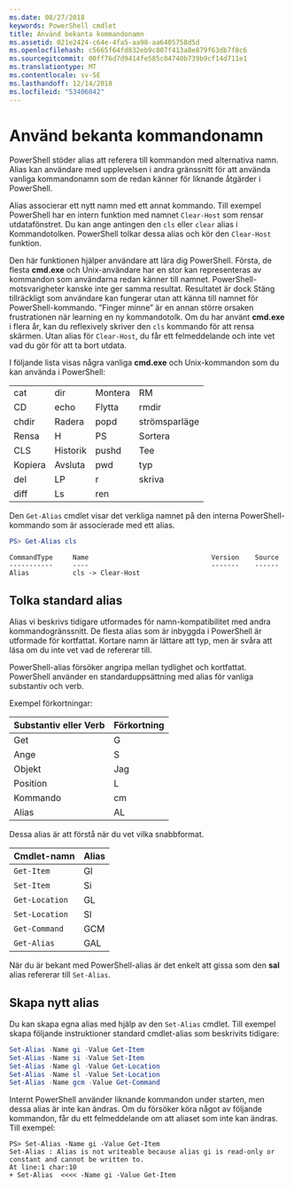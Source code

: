```yaml
---
ms.date: 08/27/2018
keywords: PowerShell cmdlet
title: Använd bekanta kommandonamn
ms.assetid: 021e2424-c64e-4fa5-aa98-aa6405758d5d
ms.openlocfilehash: c5665f64fd832eb9c807f413a8e879f63db7f8c6
ms.sourcegitcommit: 00ff76d7d9414fe585c04740b739b9cf14d711e1
ms.translationtype: MT
ms.contentlocale: sv-SE
ms.lasthandoff: 12/14/2018
ms.locfileid: "53406042"
---
```

# <a name="using-familiar-command-names"></a>Använd bekanta kommandonamn

PowerShell stöder alias att referera till kommandon med alternativa namn. Alias kan användare med upplevelsen i andra gränssnitt för att använda vanliga kommandonamn som de redan känner för liknande åtgärder i PowerShell.

Alias associerar ett nytt namn med ett annat kommando. Till exempel PowerShell har en intern funktion med namnet `Clear-Host` som rensar utdatafönstret. Du kan ange antingen den `cls` eller `clear` alias i Kommandotolken. PowerShell tolkar dessa alias och kör den `Clear-Host` funktion.

Den här funktionen hjälper användare att lära dig PowerShell. Första, de flesta **cmd.exe** och Unix-användare har en stor kan representeras av kommandon som användarna redan känner till namnet. PowerShell-motsvarigheter kanske inte ger samma resultat. Resultatet är dock Stäng tillräckligt som användare kan fungerar utan att känna till namnet för PowerShell-kommando. ”Finger minne” är en annan större orsaken frustrationen när learning en ny kommandotolk. Om du har använt **cmd.exe** i flera år, kan du reflexively skriver den `cls` kommando för att rensa skärmen. Utan alias för `Clear-Host`, du får ett felmeddelande och inte vet vad du gör för att ta bort utdata.

I följande lista visas några vanliga **cmd.exe** och Unix-kommandon som du kan använda i PowerShell:

|||||
|-|-|-|-|
|cat|dir|Montera|RM|
|CD|echo|Flytta|rmdir|
|chdir|Radera|popd|strömsparläge|
|Rensa|H|PS|Sortera|
|CLS|Historik|pushd|Tee|
|Kopiera|Avsluta|pwd|typ|
|del|LP|r|skriva|
|diff|Ls|ren||

Den `Get-Alias` cmdlet visar det verkliga namnet på den interna PowerShell-kommando som är associerade med ett alias.

```powershell
PS> Get-Alias cls
```

```Output
CommandType     Name                               Version    Source
-----------     ----                               -------    ------
Alias           cls -> Clear-Host
```

## <a name="interpreting-standard-aliases"></a>Tolka standard alias

Alias vi beskrivs tidigare utformades för namn-kompatibilitet med andra kommandogränssnitt.
De flesta alias som är inbyggda i PowerShell är utformade för kortfattat. Kortare namn är lättare att typ, men är svåra att läsa om du inte vet vad de refererar till.

PowerShell-alias försöker angripa mellan tydlighet och kortfattat. PowerShell använder en standarduppsättning med alias för vanliga substantiv och verb.

Exempel förkortningar:

| Substantiv eller Verb | Förkortning |
|--------------|--------------|
| Get          | G            |
| Ange          | S            |
| Objekt         | Jag            |
| Position     | L            |
| Kommando      | cm           |
| Alias        | AL           |

Dessa alias är att förstå när du vet vilka snabbformat.

| Cmdlet-namn    | Alias |
|----------------|-------|
| `Get-Item `    | GI    |
| `Set-Item`     | Si    |
| `Get-Location` | GL    |
| `Set-Location` | Sl    |
| `Get-Command`  | GCM   |
| `Get-Alias`    | GAL   |

När du är bekant med PowerShell-alias är det enkelt att gissa som den **sal** alias refererar till `Set-Alias`.

## <a name="creating-new-aliases"></a>Skapa nytt alias

Du kan skapa egna alias med hjälp av den `Set-Alias` cmdlet. Till exempel skapa följande instruktioner standard cmdlet-alias som beskrivits tidigare:

```powershell
Set-Alias -Name gi -Value Get-Item
Set-Alias -Name si -Value Set-Item
Set-Alias -Name gl -Value Get-Location
Set-Alias -Name sl -Value Set-Location
Set-Alias -Name gcm -Value Get-Command
```

Internt PowerShell använder liknande kommandon under starten, men dessa alias är inte kan ändras.
Om du försöker köra något av följande kommandon, får du ett felmeddelande om att aliaset som inte kan ändras. Till exempel:

```
PS> Set-Alias -Name gi -Value Get-Item
Set-Alias : Alias is not writeable because alias gi is read-only or constant and cannot be written to.
At line:1 char:10
+ Set-Alias  <<<< -Name gi -Value Get-Item
```